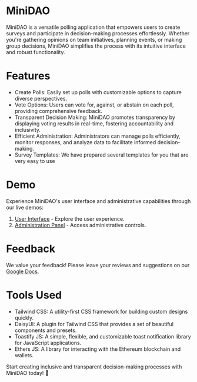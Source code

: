 # MiniDAO
MiniDAO is a versatile polling application that empowers users to create surveys and participate in decision-making processes effortlessly. Whether you're gathering opinions on team initiatives, planning events, or making group decisions, MiniDAO simplifies the process with its intuitive interface and robust functionality.

# Features
- Create Polls: Easily set up polls with customizable options to capture diverse perspectives.
- Vote Options: Users can vote for, against, or abstain on each poll, providing comprehensive feedback.
- Transparent Decision Making: MiniDAO promotes transparency by displaying voting results in real-time, fostering accountability and inclusivity.
- Efficient Administration: Administrators can manage polls efficiently, monitor responses, and analyze data to facilitate informed decision-making.
- Survey Templates: We have prepared several templates for you that are very easy to use

# Demo
Experience MiniDAO's user interface and administrative capabilities through our live demos:

1. [User Interface](https://moretech-forward.github.io/MiniDAO-front/minidao/index.html) - Explore the user experience. 
2. [Administration Panel](https://moretech-forward.github.io/MiniDAO-front/minidao-admin/index.html) - Access administrative controls.

# Feedback
We value your feedback! Please leave your reviews and suggestions on our [Google Docs](https://docs.google.com/document/d/1B18EkMdZKfJIBc-rCqlAuUOhOcGvFTZnikDjzBGI4qc/edit?usp=sharing).

# Tools Used
- Tailwind CSS: A utility-first CSS framework for building custom designs quickly.
- DaisyUI: A plugin for Tailwind CSS that provides a set of beautiful components and presets.
- Toastify JS: A simple, flexible, and customizable toast notification library for JavaScript applications.
- Ethers JS: A library for interacting with the Ethereum blockchain and wallets.

Start creating inclusive and transparent decision-making processes with MiniDAO today! 🚀